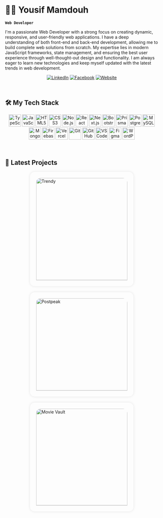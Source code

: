 # 👨‍💻 Yousif Mamdouh

**`Web Developer`**

I'm a passionate Web Developer with a strong focus on creating dynamic, responsive, and user-friendly web applications. I have a deep understanding of both front-end and back-end development, allowing me to build complete web solutions from scratch. My expertise lies in modern JavaScript frameworks, state management, and ensuring the best user experience through well-thought-out design and functionality. I am always eager to learn new technologies and keep myself updated with the latest trends in web development.

<p align="center">
  <a href="https://www.linkedin.com/in/yousifmhelal/" target="_blank">
    <img alt="LinkedIn" title="Connect on LinkedIn" src="https://custom-icon-badges.demolab.com/badge/-LinkedIn-blue?style=for-the-badge&logo=linkedin&logoColor=white"/></a>
  <a href="https://www.facebook.com/YousifM.Helal" target="_blank">
    <img alt="Facebook" title="Follow me on Facebook" src="https://custom-icon-badges.demolab.com/badge/-Facebook-blue?style=for-the-badge&logo=facebook&logoColor=white"/></a>
  <a href="https://my-portfolio-five-lime-57.vercel.app/" target="_blank">
    <img alt="Website" title="Visit my website" src="https://custom-icon-badges.demolab.com/badge/-Website-black?style=for-the-badge&logo=globe&logoColor=white"/></a>
</p>

<br />

## 🛠️ My Tech Stack

<p align="center">
  <img alt="TypeScript" width="40px" src="https://cdn.jsdelivr.net/gh/devicons/devicon/icons/typescript/typescript-plain.svg" />
  <img alt="JavaScript" width="40px" src="https://cdn.jsdelivr.net/gh/devicons/devicon/icons/javascript/javascript-plain.svg" />
  <img alt="HTML5" width="40px" src="https://cdn.jsdelivr.net/gh/devicons/devicon/icons/html5/html5-plain.svg" />
  <img alt="CSS3" width="40px" src="https://cdn.jsdelivr.net/gh/devicons/devicon/icons/css3/css3-plain.svg" />
  <img alt="Node.js" width="40px" src="https://cdn.jsdelivr.net/gh/devicons/devicon/icons/nodejs/nodejs-original.svg" />
  <img alt="React" width="40px" src="https://cdn.jsdelivr.net/gh/devicons/devicon/icons/react/react-original.svg" />
  <img alt="Next.js" width="40px" src="https://cdn.jsdelivr.net/gh/devicons/devicon/icons/nextjs/nextjs-original.svg" />
  <img alt="Bootstrap" width="40px" src="https://cdn.jsdelivr.net/gh/devicons/devicon/icons/bootstrap/bootstrap-plain.svg" />
  <img alt="Prisma" width="40px" src="https://cdn.jsdelivr.net/gh/devicons/devicon/icons/prisma/prisma-original.svg" />
  <img alt="Postgres" width="40px" src="https://cdn.jsdelivr.net/gh/devicons/devicon/icons/postgresql/postgresql-plain.svg" />
  <img alt="MySQL" width="40px" src="https://cdn.jsdelivr.net/gh/devicons/devicon/icons/mysql/mysql-original.svg" />
  <img alt="MongoDB" width="40px" src="https://cdn.jsdelivr.net/gh/devicons/devicon/icons/mongodb/mongodb-original.svg" />
  <img alt="Firebase" width="40px" src="https://cdn.jsdelivr.net/gh/devicons/devicon/icons/firebase/firebase-plain.svg" />
  <img alt="Vercel" width="40px" src="https://cdn.jsdelivr.net/gh/devicons/devicon/icons/vercel/vercel-original.svg" />
  <img alt="Git" width="40px" src="https://cdn.jsdelivr.net/gh/devicons/devicon/icons/git/git-original.svg" />
  <img alt="GitHub" width="40px" src="https://cdn.jsdelivr.net/gh/devicons/devicon/icons/github/github-original.svg" />
  <img alt="VS Code" width="40px" src="https://cdn.jsdelivr.net/gh/devicons/devicon/icons/vscode/vscode-original.svg" />
  <img alt="Figma" width="40px" src="https://cdn.jsdelivr.net/gh/devicons/devicon/icons/figma/figma-original.svg" />
  <img alt="WordPress" width="40px" src="https://cdn.jsdelivr.net/gh/devicons/devicon/icons/wordpress/wordpress-plain.svg" />
</p>

<br />

## 🚀 Latest Projects

<div style="display: flex; flex-wrap: wrap; gap: 20px; justify-content: center;">

  <!-- Trendy Project -->
  <div style="flex: 1 1 300px; max-width: 300px; box-shadow: 0 0 10px rgba(0,0,0,0.1); border-radius: 15px; overflow: hidden; padding: 20px;">
    <a href="https://github.com/YousifMHelal/trendy" target="_blank">
      <img src="https://my-portfolio-five-lime-57.vercel.app/_next/image?url=%2Fecom-pc.png&w=1200&q=75" alt="Trendy" style="width: 100%; border-bottom: 1px solid #ddd; border-radius: 15px 15px 0 0;"/>
    </a>
    <h3>Trendy</h3>
    <p>A comprehensive e-commerce platform designed to provide a seamless shopping experience. The application offers robust authentication, product management, dynamic categorization, and secure checkout features.</p>
    <p style="margin: 0; font-size: 12px; color: #777;">Tags: <span style="color: #007bff;">E-commerce</span>, <span style="color: #007bff;">React</span></p>
    <h4 style="font-weight: normal; color: #555;">Technologies Used</h4>
    <p>React, Node.js, MongoDB</p>
    <div style="margin-top: 10px;">
      <a href="https://github.com/YousifMHelal/trendy" target="_blank" style="display: inline-block; background-color: #007bff; color: white; padding: 10px 8px; border-radius: 5px; text-decoration: none; transition: background-color 0.3s;">🔗 GitHub Repo</a>
      <a href="https://trendy-sigma.vercel.app/" target="_blank" style="display: inline-block; background-color: #28a745; color: white; padding: 10px 8px; border-radius: 5px; text-decoration: none; transition: background-color 0.3s; margin-left: 10px;">🌐 Live Demo</a>
    </div>
  </div>

  <!-- Postpeak Project -->
  <div style="flex: 1 1 300px; max-width: 300px; box-shadow: 0 0 10px rgba(0,0,0,0.1); border-radius: 15px; overflow: hidden; padding: 20px;">
    <a href="https://github.com/YousifMHelal/postpeak" target="_blank">
      <img src="https://my-portfolio-five-lime-57.vercel.app/_next/image?url=%2Fblog-pc.png&w=1200&q=75" alt="Postpeak" style="width: 100%; border-bottom: 1px solid #ddd; border-radius: 15px 15px 0 0;"/>
    </a>
    <h3>Postpeak</h3>
    <p>A dynamic blogging platform built with Next.js and Prisma. Users can sign up, log in, create posts, view other posts, comment on them, and filter posts by category.</p>
    <p style="margin: 0; font-size: 12px; color: #777;">Tags: <span style="color: #007bff;">Blogging</span>, <span style="color: #007bff;">Next.js</span></p>
    <h4 style="font-weight: normal; color: #555;">Technologies Used</h4>
    <p>Next.js, Prisma, PostgreSQL</p>
    <div style="margin-top: 10px;">
      <a href="https://github.com/YousifMHelal/postpeak" target="_blank" style="display: inline-block; background-color: #007bff; color: white; padding: 10px 15px; border-radius: 5px; text-decoration: none; transition: background-color 0.3s;">🔗 GitHub Repo</a>
      <a href="https://postpeak.vercel.app/" target="_blank" style="display: inline-block; background-color: #28a745; color: white; padding: 10px 15px; border-radius: 5px; text-decoration: none; transition: background-color 0.3s; margin-left: 10px;">🌐 Live Demo</a>
    </div>
  </div>

  <!-- Movie Vault Project -->
  <div style="flex: 1 1 300px; max-width: 300px; box-shadow: 0 0 10px rgba(0,0,0,0.1); border-radius: 15px; overflow: hidden; padding: 20px;">
    <a href="https://github.com/YousifMHelal/movie-vault" target="_blank">
      <img src="https://my-portfolio-five-lime-57.vercel.app/_next/image?url=%2Fmove-pc.png&w=1200&q=75" alt="Movie Vault" style="width: 100%; border-bottom: 1px solid #ddd; border-radius: 15px 15px 0 0;"/>
    </a>
    <h3>Movie Vault</h3>
    <p>A movie listing application designed to help users search, browse, and explore movies efficiently. Features include infinite scroll, detailed movie information, and search functionality.</p>
    <p style="margin: 0; font-size: 12px; color: #777;">Tags: <span style="color: #007bff;">Movies</span>, <span style="color: #007bff;">React</span></p>
    <h4 style="font-weight: normal; color: #555;">Technologies Used</h4>
    <p>React, API Integration</p>
    <div style="margin-top: 10px;">
      <a href="https://github.com/YousifMHelal/movie-vault" target="_blank" style="display: inline-block; background-color: #007bff; color: white; padding: 10px 15px; border-radius: 5px; text-decoration: none; transition: background-color 0.3s;">🔗 GitHub Repo</a>
    </div>
  </div>

</div>
